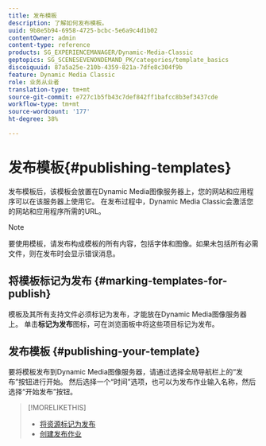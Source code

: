 ```yaml
---
title: 发布模板
description: 了解如何发布模板。
uuid: 9b8e5b94-6958-4725-bcbc-5e6a9c4d1b02
contentOwner: admin
content-type: reference
products: SG_EXPERIENCEMANAGER/Dynamic-Media-Classic
geptopics: SG_SCENESEVENONDEMAND_PK/categories/template_basics
discoiquuid: 87a5a25e-210b-4359-821a-7dfe8c304f9b
feature: Dynamic Media Classic
role: 业务从业者
translation-type: tm+mt
source-git-commit: e727c1b5fb43c7def842ff1bafcc8b3ef3437cde
workflow-type: tm+mt
source-wordcount: '177'
ht-degree: 38%

---
```



# 发布模板{#publishing-templates}

发布模板后，该模板会放置在Dynamic Media图像服务器上，您的网站和应用程序可以在该服务器上使用它。 在发布过程中，Dynamic Media Classic会激活您的网站和应用程序所需的URL。

>[!NOTE]
>
>要使用模板，请发布构成模板的所有内容，包括字体和图像。如果未包括所有必需文件，则在发布时会显示错误消息。

## 将模板标记为发布 {#marking-templates-for-publish}

模板及其所有支持文件必须标记为发布，才能放在Dynamic Media图像服务器上。 单击&#x200B;**标记为发布**&#x200B;图标，可在浏览面板中将这些项目标记为发布。

## 发布模板 {#publishing-your-template}

要将模板发布到Dynamic Media图像服务器，请通过选择全局导航栏上的“发布”按钮进行开始。 然后选择一个“时间”选项，也可以为发布作业输入名称，然后选择“开始发布”按钮。

>[!MORELIKETHIS]
>
>* [将资源标记为发布](publishing-files.md#publish_after_uploading)
>* [创建发布作业](publishing-files.md#creating_a_publish_job)

